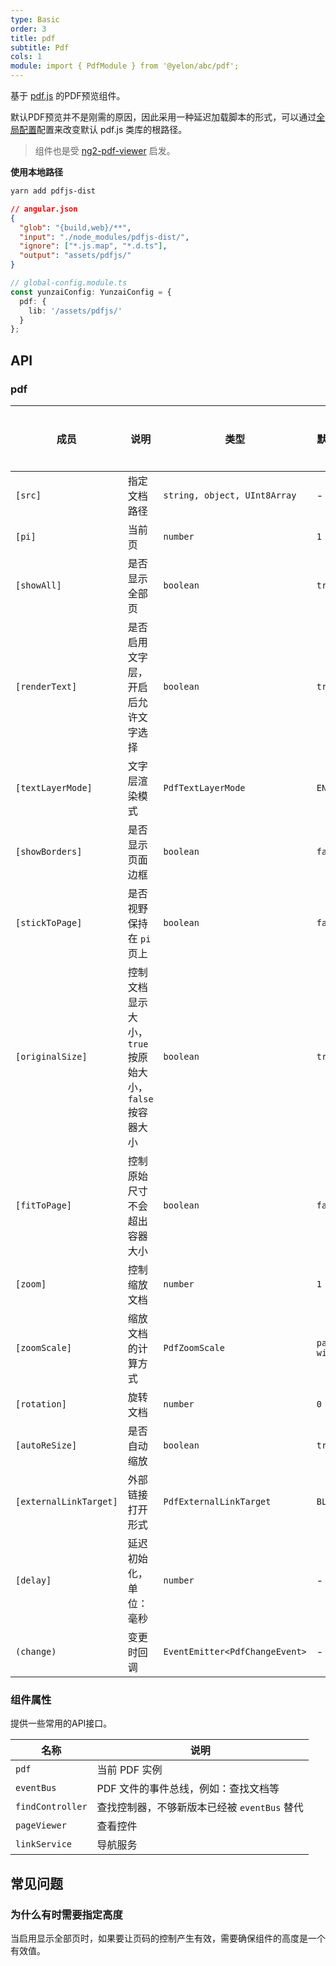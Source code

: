 ```yaml
---
type: Basic
order: 3
title: pdf
subtitle: Pdf
cols: 1
module: import { PdfModule } from '@yelon/abc/pdf';
---
```


基于 [pdf.js](https://mozilla.github.io/pdf.js/) 的PDF预览组件。

默认PDF预览并不是刚需的原因，因此采用一种延迟加载脚本的形式，可以通过[全局配置](/docs/global-config)配置来改变默认 pdf.js 类库的根路径。

> 组件也是受 [ng2-pdf-viewer](https://github.com/VadimDez/ng2-pdf-viewer) 启发。

**使用本地路径**

```bash
yarn add pdfjs-dist
```

```json
// angular.json
{
  "glob": "{build,web}/**",
  "input": "./node_modules/pdfjs-dist/",
  "ignore": ["*.js.map", "*.d.ts"],
  "output": "assets/pdfjs/"
}
```

```ts
// global-config.module.ts
const yunzaiConfig: YunzaiConfig = {
  pdf: {
    lib: '/assets/pdfjs/'
  }
};
```

## API

### pdf

| 成员 | 说明 | 类型 | 默认值 | 全局配置 |
|----|----|----|-----|------|
| `[src]` | 指定文档路径 | `string, object, UInt8Array` | - | - |
| `[pi]` | 当前页 | `number` | `1` | - |
| `[showAll]` | 是否显示全部页 | `boolean` | `true` | ✅ |
| `[renderText]` | 是否启用文字层，开启后允许文字选择 | `boolean` | `true` | ✅ |
| `[textLayerMode]` | 文字层渲染模式 | `PdfTextLayerMode` | `ENABLE` | - |
| `[showBorders]` | 是否显示页面边框 | `boolean` | `false` | ✅ |
| `[stickToPage]` | 是否视野保持在 `pi` 页上 | `boolean` | `false` | - |
| `[originalSize]` | 控制文档显示大小，`true` 按原始大小，`false` 按容器大小 | `boolean` | `true` | ✅ |
| `[fitToPage]` | 控制原始尺寸不会超出容器大小 | `boolean` | `false` | ✅ |
| `[zoom]` | 控制缩放文档 | `number` | `1` | - |
| `[zoomScale]` | 缩放文档的计算方式 | `PdfZoomScale` | `page-width` | - |
| `[rotation]` | 旋转文档 | `number` | `0` | - |
| `[autoReSize]` | 是否自动缩放 | `boolean` | `true` | ✅ |
| `[externalLinkTarget]` | 外部链接打开形式 | `PdfExternalLinkTarget` | `BLANK` | - |
| `[delay]` | 延迟初始化，单位：毫秒 | `number` | - | - |
| `(change)` | 变更时回调 | `EventEmitter<PdfChangeEvent>` | - | - |

### 组件属性

提供一些常用的API接口。

| 名称 | 说明 |
| --- | ---- |
| `pdf` | 当前 PDF 实例 |
| `eventBus` | PDF 文件的事件总线，例如：查找文档等 |
| `findController` | 查找控制器，不够新版本已经被 `eventBus` 替代 |
| `pageViewer` | 查看控件 |
| `linkService` | 导航服务 |

## 常见问题

### 为什么有时需要指定高度

当启用显示全部页时，如果要让页码的控制产生有效，需要确保组件的高度是一个有效值。
